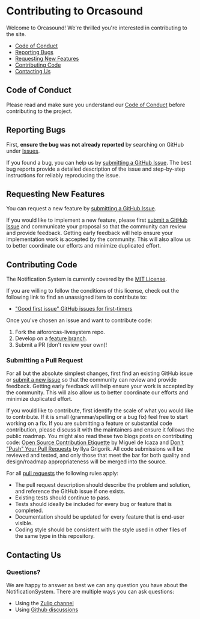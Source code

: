 # Contributing to Orcasound

Welcome to Orcasound! We're thrilled you're interested in contributing to the site.

- [Code of Conduct](#code-of-conduct)
- [Reporting Bugs](#reporting-bugs)
- [Requesting New Features](#requesting-new-features)
- [Contributing Code](#contributing-code)
- [Contacting Us](#contacting-us)

## Code of Conduct

Please read and make sure you understand our [Code of Conduct](/CODE_OF_CONDUCT.md) before contributing to the project.

## Reporting Bugs

First, **ensure the bug was not already reported** by searching on GitHub under
[Issues](https://github.com/orcasound/orcasite/issues).

If you found a bug, you can help us by
[submitting a GitHub Issue](https://github.com/orcasound/aifororcas-livesystem/issues/new).
The best bug reports provide a detailed description of the issue and step-by-step instructions
for reliably reproducing the issue.

## Requesting New Features

You can request a new feature by [submitting a GitHub Issue](https://github.com/orcasound/aifororcas-livesystem/issues/new).

If you would like to implement a new feature, please first
[submit a GitHub Issue](https://github.com/orcasound/aifororcas-livesystem/issues/new) and
communicate your proposal so that the community can review and provide feedback. Getting
early feedback will help ensure your implementation work is accepted by the community.
This will also allow us to better coordinate our efforts and minimize duplicated effort.

## Contributing Code

The Notification System is currently covered by the [MIT License](https://github.com/orcasound/aifororcas-livesystem/tree/main?tab=MIT-1-ov-file#readme).

If you are willing to follow the conditions of this license, check out the following link
to find an unassigned item to contribute to:

- ["Good first issue" GitHub issues for first-timers](https://github.com/orcasound/aifororcas-livesystem/labels/good%20first%20issue)

Once you've chosen an issue and want to contribute code:

1. Fork the aifororcas-livesystem repo.
2. Develop on a [feature branch](https://www.atlassian.com/git/tutorials/comparing-workflows/feature-branch-workflow).
3. Submit a PR (don't review your own)!

### Submitting a Pull Request

For all but the absolute simplest changes, first find an existing GitHub issue or
[submit a new issue](https://github.com/orcasound/aifororcas-livesystem/issues/new) so that the
community can review and provide feedback. Getting early feedback will help ensure your work
is accepted by the community. This will also allow us to better coordinate our efforts and
minimize duplicated effort.

If you would like to contribute, first identify the scale of what you would like to contribute.
If it is small (grammar/spelling or a bug fix) feel free to start working on a fix. If you are
submitting a feature or substantial code contribution, please discuss it with the maintainers and
ensure it follows the public roadmap. You might also read these two blogs posts on contributing
code: [Open Source Contribution Etiquette](http://tirania.org/blog/archive/2010/Dec-31.html) by Miguel de Icaza and
[Don't "Push" Your Pull Requests](https://www.igvita.com/2011/12/19/dont-push-your-pull-requests/) by Ilya Grigorik.
All code submissions will be reviewed and tested, and only those that meet
the bar for both quality and design/roadmap appropriateness will be merged into the source.

For all [pull requests](https://github.com/orcasound/aifororcas-livesystem/pulls) the following rules apply:
- The pull request description should describe the problem and solution, and reference the GitHub issue if one exists.
- Existing tests should continue to pass.
- Tests should ideally be included for every bug or feature that is completed.
- Documentation should be updated for every feature that is end-user visible.
- Coding style should be consistent with the style used in other files of the same type in this repository.

## Contacting Us

### Questions?

We are happy to answer as best we can any question you have about the NotificationSystem.
There are multiple ways you can ask questions:

- Using the [Zulip channel](https://orcasound.zulipchat.com/#narrow/channel/457425-ai4orcas-orcahello)
- Using [Github discussions](https://github.com/orcasound/aifororcas-livesystem/discussions)
